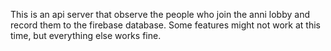 This is an api server that observe the people who join the anni lobby and record them to the firebase database.
Some features might not work at this time, but everything else works fine.